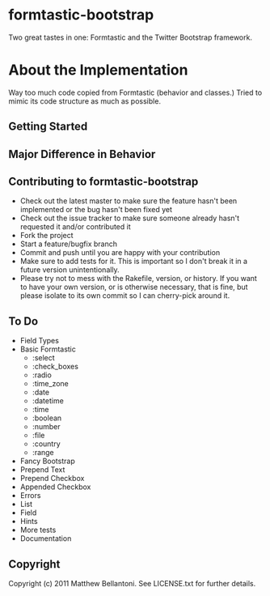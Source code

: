 # formtastic-bootstrap

Two great tastes in one: Formtastic and the Twitter Bootstrap framework.


# About the Implementation

Way too much code copied from Formtastic (behavior and classes.)
Tried to mimic its code structure as much as possible.

## Getting Started

## Major Difference in Behavior

## Contributing to formtastic-bootstrap
 
* Check out the latest master to make sure the feature hasn't been implemented or the bug hasn't been fixed yet
* Check out the issue tracker to make sure someone already hasn't requested it and/or contributed it
* Fork the project
* Start a feature/bugfix branch
* Commit and push until you are happy with your contribution
* Make sure to add tests for it. This is important so I don't break it in a future version unintentionally.
* Please try not to mess with the Rakefile, version, or history. If you want to have your own version, or is otherwise necessary, that is fine, but please isolate to its own commit so I can cherry-pick around it.

## To Do
* Field Types
 * Basic Formtastic
   * :select
   * :check_boxes
   * :radio
   * :time_zone
   * :date
   * :datetime
   * :time
   * :boolean
   * :number
   * :file
   * :country
   * :range
 * Fancy Bootstrap
  * Prepend Text
  * Prepend Checkbox
  * Appended Checkbox
* Errors
 * List
 * Field
* Hints
* More tests
* Documentation


## Copyright

Copyright (c) 2011 Matthew Bellantoni. See LICENSE.txt for further details.

